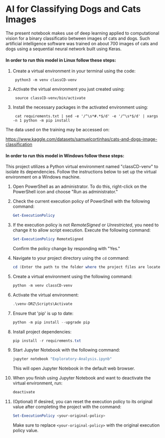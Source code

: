 # AI for Classifying Dogs and Cats Images

The present notebook makes use of deep learning applied to computational vision for a binary classificatio between images of cats and dogs. Such artificial intelligence software was trained on about 700 images of cats and dogs using a sequential neural network built using Keras.

#### In order to run this model in **Linux** follow these steps:

1. Create a virtual environment in your terminal using the code:

        python3 -m venv classCD-venv

3. Activate the virtual environment you just created using:

        source classCD-venv/bin/activate

5. Install the necessary packages in the activated environment using: 

        cat requirements.txt | sed -e '/^\s*#.*$/d' -e '/^\s*$/d' | xargs -n 1 python -m pip install

The data used on the training may be accessed on:

https://www.kaggle.com/datasets/samuelcortinhas/cats-and-dogs-image-classification

#### In order to run this model in **Windows** follow these steps:

This project utilizes a Python virtual environment named "classCD-venv" to isolate its dependencies. Follow the instructions below to set up the virtual environment on a Windows machine.

1. Open PowerShell as an administrator. To do this, right-click on the PowerShell icon and choose "Run as administrator."

2. Check the current execution policy of PowerShell with the following command:

    ```powershell
    Get-ExecutionPolicy
    ```

3. If the execution policy is not *RemoteSigned* or *Unrestricted*, you need to change it to allow script execution. Execute the following command:

    ```powershell
    Set-ExecutionPolicy RemoteSigned
    ```

    Confirm the policy change by responding with "Yes."

4. Navigate to your project directory using the `cd` command:

    ```powershell
    cd (Enter the path to the folder where the project files are located, without the parentheses)
    ```

5. Create a virtual environment using the following command:

    ```powershell
    python -m venv classCD-venv
    ```

6. Activate the virtual environment:

    ```powershell
    .\venv-DRZ\Scripts\Activate
    ```

7. Ensure that 'pip' is up to date:

    ```powershell
    python -m pip install --upgrade pip
    ```

8. Install project dependencies:

    ```powershell
    pip install -r requirements.txt
    ```

9. Start Jupyter Notebook with the following command:

    ```powershell
    jupyter notebook "Exploratory-Analysis.ipynb"
    ```

    This will open Jupyter Notebook in the default web browser.

10. When you finish using Jupyter Notebook and want to deactivate the virtual environment, run:

    ```powershell
    deactivate
    ```

11. (Optional) If desired, you can reset the execution policy to its original value after completing the project with the command:

    ```powershell
    Set-ExecutionPolicy <your-original-policy>
    ```

    Make sure to replace `<your-original-policy>` with the original execution policy value.